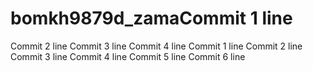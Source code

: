 # bomkh9879d_zamaCommit 1 line
Commit 2 line
Commit 3 line
Commit 4 line
Commit 1 line
Commit 2 line
Commit 3 line
Commit 4 line
Commit 5 line
Commit 6 line
